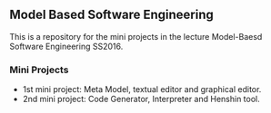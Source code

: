 ## Model Based Software Engineering
This is a repository for the mini projects in the lecture Model-Baesd Software Engineering SS2016.

### Mini Projects
* 1st mini project: Meta Model, textual editor and graphical editor.
* 2nd mini project: Code Generator, Interpreter and Henshin tool.
